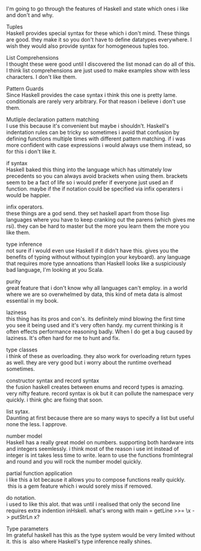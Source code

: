 I'm going to go through the features of Haskell and state which ones i like and don't and why.

Tuples  
Haskell provides special syntax for these which i don't mind. These things are good. they make it so you don't have to define datatypes everywhere. I wish they would also provide syntax for homogeneous tuples too.

List Comprehensions  
I thought these were good until I discovered the list monad can do all of this. I think list comprehensions are just used to make examples show with less characters. I don't like them.

Pattern Guards  
Since Haskell provides the case syntax i think this one is pretty lame. conditionals are rarely very arbitrary. For that reason i believe i don't use them.

Mutliple declaration pattern matching  
I use this because it's convenient but maybe i shouldn't. Haskell's indentation rules can be tricky so sometimes i avoid that confusion by defining functions multiple times with different pattern matching. if i was more confident with case expressions i would always use them instead, so for this i don't like it.

if syntax  
Haskell baked this thing into the language which has ultimately low precedents so you can always avoid brackets when using them. brackets seem to be a fact of life so i would prefer if everyone just used an if function. maybe if the if notation could be specified via infix operaters i would be happier.

infix operators.  
these things are a god send. they set haskell apart from those lisp languages where you have to keep cranking out the parens (which gives me rsi). they can be hard to master but the more you learn them the more you like them.

type inference  
not sure if i would even use Haskell if it didn't have this. gives you the benefits of typing without without typing(on your keyboard). any language that requires more type annoations than Haskell looks like a suspiciously bad language, I'm looking at you Scala.

purity  
great feature that i don't know why all languages can't employ. in a world where we are so overwhelmed by data, this kind of meta data is almost essential in my book.

laziness  
this thing has its pros and con's. its definitely mind blowing the first time you see it being used and it's very often handy. my current thinking is it often effects performance reasoning badly. When I do get a bug caused by laziness. It's often hard for me to hunt and fix.

type classes  
i think of these as overloading. they also work for overloading return types as well. they are very good but i worry about the runtime overhead sometimes.

constructor syntax and record syntax  
the fusion haskell creates between enums and record types is amazing. very nifty feature. record syntax is ok but it can pollute the namespace very quickly. i think ghc are fixing that soon.

list sytax.  
Daunting at first because there are so many ways to specify a list but useful none the less. I approve.

number model  
Haskell has a really great model on numbers. supporting both hardware ints and integers seemlessly. i think most of the reason i use int instead of integer is int takes less time to write. learn to use the functions fromIntegral and round and you will rock the number model quickly.

partial function application  
i like this a lot because it allows you to compose functions really quickly.  this is a gem feature which i would sorely miss if removed.

do notation.  
i used to like this alot. that was until i realised that only the second line requires extra indention inHskell. what's wrong with main = getLine >>= \x -> putStrLn x?

Type parameters  
Im grateful haskell has this as the type system would be very limited without it. this is  also where Haskell's type inference really shines.
